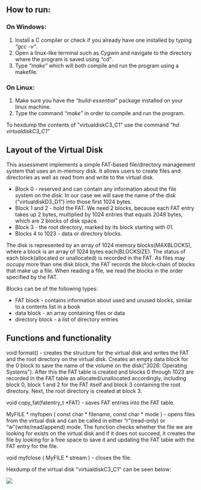 ## How to run:

### On Windows:

1. Install a C compiler or check if you already have one installed by typing *“gcc -v”*.
2. Open a linux-like terminal such as *Cygwin* and navigate to the directory where the program is saved using *“cd”*.
3. Type *“make”* which will both compile and run the program using a makefile.

### On Linux:

1. Make sure you have the *“build-essential”* package installed on your linux machine.
2. Type the command *“make”* in order to compile and run the program.

To hexdump the contents of "virtualdiskC3\_C1" use the command *“hd virtualdiskC3\_C1”*

## Layout of the Virtual Disk

This assessment implements a simple FAT-based file/directory management system that uses an in-memory disk. It allows users to create files and directories as well as read from and write to the virtual disk.

- Block 0 - reserved and can contain any information about the file system on the disk. In our case we will save the name of the disk (“virtualdiskD3\_D1”) into those first 1024 bytes.
- Block 1 and 2 - hold the FAT. We need 2 blocks, because each FAT entry takes up 2 bytes, multiplied by 1024 entries that equals 2048 bytes, which are 2 blocks of disk space.
- Block 3 - the root directory, marked by its block starting with 01.
- Blocks 4 to 1023 - data or directory blocks.

The disk is represented by an array of 1024 memory blocks(MAXBLOCKS), where a block is an array of 1024 bytes each(BLOCKSIZE). The status of each block(allocated or unallocated) is recorded in the FAT. As files may occupy more than one disk block, the FAT records the block-chain of blocks that make up a file. When reading a file, we read the blocks in the order specified by the FAT.

Blocks can be of the following types:

- FAT block - contains information about used and unused blocks, similar to a contents list in a book
- data block - an array containing files or data
- directory block - a list of directory entries

## Functions and functionality

void format() - creates the structure for the virtual disk and writes the FAT and the root directory on the virtual disk. Creates an empty data block for the 0 block to save the name of the volume on the disk("3026: Operating Systems"). After this the FAT table is created and blocks 0 through 1023 are recorded in the FAT table as allocated/unallocated accordingly, including block 0, block 1 and 2 for the FAT itself and block 3 containing the root directory. Next, the root directory is created at block 3.

void copy\_fat(fatentry\_t \*FAT) - saves FAT entries into the FAT table.

MyFILE \* myfopen ( const char \* filename, const char \* mode ) - opens files from the virtual disk and can be called in either “r”(read-only) or “w”(write/read/append) mode. The function checks whether the file we are looking for exists on the virtual disk and if it does not succeed, it creates the file by looking for a free space to save it and updating the FAT table with the FAT entry for the file.

void myfclose ( MyFILE \* stream ) - closes the file.

Hexdump of the virtual disk "virtualdiskC3\_C1" can be seen below:

![](picture.png)
